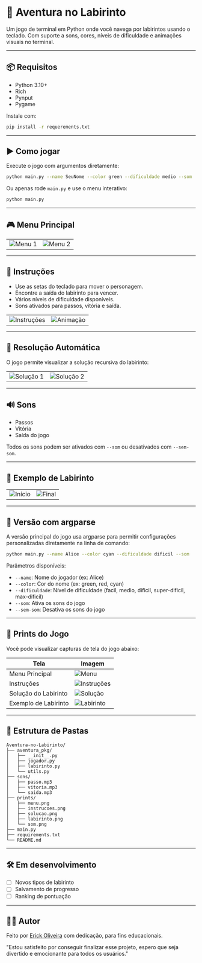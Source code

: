 # 🧹 Aventura no Labirinto

Um jogo de terminal em Python onde você navega por labirintos usando o teclado. Com suporte a sons, cores, níveis de dificuldade e animações visuais no terminal.

---

## 📦 Requisitos

- Python 3.10+
- Rich
- Pynput
- Pygame

Instale com:

```bash
pip install -r requerements.txt
```

---

## ▶️ Como jogar

Execute o jogo com argumentos diretamente:

```bash
python main.py --name SeuNome --color green --dificuldade medio --som
```

Ou apenas rode `main.py` e use o menu interativo:

```bash
python main.py
```

---

## 🎮 Menu Principal

|                            |                            |
|----------------------------|----------------------------|
| ![Menu 1](prints/exemplo-de-entrada1.png) | ![Menu 2](prints/exemplo-de-entrada2.png) |

---

## 📜 Instruções

- Use as setas do teclado para mover o personagem.
- Encontre a saída do labirinto para vencer.
- Vários níveis de dificuldade disponíveis.
- Sons ativados para passos, vitória e saída.

|                                    |                                     |
|------------------------------------|-------------------------------------|
| ![Instruções](prints/instrucoes-do-jogo.png) | ![Animação](prints/demonstracao_animada.png) |

---

## 🧠 Resolução Automática

O jogo permite visualizar a solução recursiva do labirinto:

|                               |                               |
|-------------------------------|-------------------------------|
| ![Solução 1](prints/solucao-do-labirinto.png) | ![Solução 2](prints/solucao2.png) |

---

## 🔊 Sons

- Passos
- Vitória
- Saída do jogo

Todos os sons podem ser ativados com `--som` ou desativados com `--sem-som`.


---

## 🧱 Exemplo de Labirinto

|                                |                                 |
|--------------------------------|---------------------------------|
| ![Início](prints/inicio-do-jogo.png) | ![Final](prints/final-do-jogo.png) | ![Saida](prints/saindo-do-jogo.png) |

---

## 🧾 Versão com argparse

A versão principal do jogo usa argparse para permitir configurações personalizadas diretamente na linha de comando:

```bash
python main.py --name Alice --color cyan --dificuldade dificil --som
```

Parâmetros disponíveis:
- `--name`: Nome do jogador (ex: Alice)
- `--color`: Cor do nome (ex: green, red, cyan)
- `--dificuldade`: Nível de dificuldade (facil, medio, dificil, super-dificil, max-dificil)
- `--som`: Ativa os sons do jogo
- `--sem-som`: Desativa os sons do jogo

---

## 📸 Prints do Jogo

Você pode visualizar capturas de tela do jogo abaixo:

| Tela                      | Imagem                          |
|--------------------------|---------------------------------|
| Menu Principal           | ![Menu](prints/menu.png)        |
| Instruções               | ![Instruções](prints/instrucoes-do-jogo.png) |
| Solução do Labirinto     | ![Solução](prints/solucao-do-labirinto.png)  |
| Exemplo de Labirinto     | ![Labirinto](prints/inicio-do-jogo.png) |

---

## 📁 Estrutura de Pastas

```
Aventura-no-Labirinto/
├── aventura_pkg/
│   ├── __init__.py
│   ├── jogador.py
│   ├── labirinto.py
│   └── utils.py
├── sons/
│   ├── passo.mp3
│   ├── vitoria.mp3
│   └── saida.mp3
├── prints/
│   ├── menu.png
│   ├── instrucoes.png
│   ├── solucao.png
│   ├── labirinto.png
│   └── som.png
├── main.py
├── requirements.txt
└── README.md
```

---

## 🛠️ Em desenvolvimento

- [ ] Novos tipos de labirinto
- [ ] Salvamento de progresso
- [ ] Ranking de pontuação

---

## 🧑‍💻 Autor

Feito por [Erick Oliveira](https://github.com/seuusuario) com dedicação, para fins educacionais.

"Estou satisfeito por conseguir finalizar esse projeto, espero que seja divertido e emocionante para todos os usuários."

